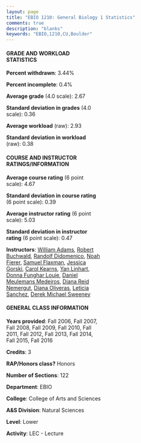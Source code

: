 ```yaml
---
layout: page
title: "EBIO 1210: General Biology 1 Statistics"
comments: true
description: "blanks"
keywords: "EBIO,1210,CU,Boulder"
---
```

<head>
<script src="https://ajax.googleapis.com/ajax/libs/jquery/2.1.3/jquery.min.js"></script>
<script src="https://dl.dropboxusercontent.com/s/pc42nxpaw1ea4o9/highcharts.js?dl=0"></script>
<!-- <script src="../assets/js/highcharts.js"></script> -->
<style type="text/css">@font-face {
	font-family: "Bebas Neue";
	src: url(https://www.filehosting.org/file/details/544349/BebasNeue Regular.otf) format("opentype");
	}
	h1.Bebas { 
		font-family: "Bebas Neue", Verdana, Tahoma;
	}
</style>
</head>
<body>
	<div id="container" style="float: right; width: 45%; height: 88%; margin-left: 2.5%; margin-right: 2.5%;"></div>
	<script language="JavaScript">
		$(document).ready(function() {
		var chart = {type: 'column'};
		var title = {text: 'Grade Distribution'};
		var xAxis = {categories: ['A','B','C','D','F'],crosshair: true};
		var yAxis = {min: 0,title: {text: 'Percentage'}};
		var tooltip = {headerFormat: '<center><b><span style="font-size:20px">{point.key}</span></b></center>',
		               pointFormat: '<td style="padding:0"><b>{point.y:.1f}%</b></td>',
		               footerFormat: '</table>',shared: true,useHTML: true};
		var plotOptions = {column: {pointPadding: 0.0,borderWidth: 0}};  
		var credits = {enabled: false};var series= [{name: 'Percent',data: [24.89,34.94,29.26,6.98,3.93,]}];
		var json = {};
		json.chart = chart;
		json.title = title;
		json.tooltip = tooltip;
		json.xAxis = xAxis;
		json.yAxis = yAxis;  
		json.series = series;
		json.plotOptions = plotOptions;  
		json.credits = credits;
		$('#container').highcharts(json);
	});
	</script>
</body>
			   
#### GRADE AND WORKLOAD STATISTICS

**Percent withdrawn**: 3.44%

**Percent incomplete**: 0.4%

**Average grade** (4.0 scale): 2.67

**Standard deviation in grades** (4.0 scale): 0.36

**Average workload** (raw): 2.93

**Standard deviation in workload** (raw): 0.38

#### COURSE AND INSTRUCTOR RATINGS/INFORMATION

**Average course rating** (6 point scale): 4.67

**Standard deviation in course rating** (6 point scale): 0.39

**Average instructor rating** (6 point scale): 5.03

**Standard deviation in instructor rating** (6 point scale): 0.47

**Instructors**: <a href='../../instructors/William_Adams'>William Adams</a>, <a href='../../instructors/Robert_Buchwald'>Robert Buchwald</a>, <a href='../../instructors/Randolf_Didomenico'>Randolf Didomenico</a>, <a href='../../instructors/Noah_Fierer'>Noah Fierer</a>, <a href='../../instructors/Samuel_Flaxman'>Samuel Flaxman</a>, <a href='../../instructors/Jessica_Gorski'>Jessica Gorski</a>, <a href='../../instructors/Carol_Kearns'>Carol Kearns</a>, <a href='../../instructors/Yan_Linhart'>Yan Linhart</a>, <a href='../../instructors/Donna_Funghar_Louie'>Donna Funghar Louie</a>, <a href='../../instructors/Daniel_Meulemans_Medeiros'>Daniel Meulemans Medeiros</a>, <a href='../../instructors/Diana_Reid_Nemergut'>Diana Reid Nemergut</a>, <a href='../../instructors/Diana_Oliveras'>Diana Oliveras</a>, <a href='../../instructors/Leticia_Sanchez'>Leticia Sanchez</a>, <a href='../../instructors/Derek_Michael_Sweeney'>Derek Michael Sweeney</a>

#### GENERAL CLASS INFORMATION

**Years provided**: Fall 2006, Fall 2007, Fall 2008, Fall 2009, Fall 2010, Fall 2011, Fall 2012, Fall 2013, Fall 2014, Fall 2015, Fall 2016

**Credits**: 3

**RAP/Honors class?** Honors

**Number of Sections**: 122

**Department**: EBIO

**College**: College of Arts and Sciences

**A&S Division**: Natural Sciences

**Level**: Lower

**Activity**: LEC - Lecture
